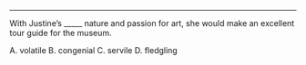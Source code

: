 

----------
With Justine’s _____ nature and passion for art, she would make an excellent tour guide for the museum.

A. volatile 
B. congenial 
C. servile
D. fledgling

<!-- Answer: Option B -->

<!-- volatile=परिवर्तनशील
congenial=अनुकूल ya favourable
servile=gulami ka
fledgling=अनुभवहीन मनुष्य -->
